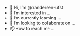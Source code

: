 - 👋 Hi, I’m @trandersen-ufst
- 👀 I’m interested in ...
- 🌱 I’m currently learning ...
- 💞️ I’m looking to collaborate on ...
- 📫 How to reach me ...

<!---
trandersen-ufst/trandersen-ufst is a ✨ special ✨ repository because its `README.md` (this file) appears on your GitHub profile.
You can click the Preview link to take a look at your changes.
--->
